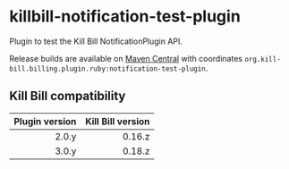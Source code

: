 killbill-notification-test-plugin
=================================

Plugin to test the Kill Bill NotificationPlugin API.

Release builds are available on [Maven Central](http://search.maven.org/#search%7Cga%7C1%7Cg%3A%22org.kill-bill.billing.plugin.ruby%22%20AND%20a%3A%22notification-test-plugin%22) with coordinates `org.kill-bill.billing.plugin.ruby:notification-test-plugin`.

Kill Bill compatibility
-----------------------

| Plugin version | Kill Bill version |
| -------------: | ----------------: |
| 2.0.y          | 0.16.z            |
| 3.0.y          | 0.18.z            |
